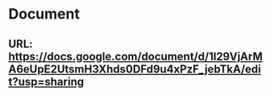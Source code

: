 # Document
## URL: https://docs.google.com/document/d/1l29VjArMA6eUpE2UtsmH3Xhds0DFd9u4xPzF_jebTkA/edit?usp=sharing
